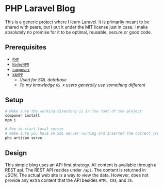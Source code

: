 # PHP Laravel Blog
This is a generic project where I learn Laravel.
It is primarily meant to be shared with peers, but I put it under the MIT license just in case.
I make absolutely no promise for it to be optimal, reusable, secure or good code.

## Prerequisites
- [`PHP`](https://www.php.net/downloads)
- [`Node`/`NPM`](https://nodejs.org/en/download/)
- [`composer`](https://getcomposer.org/download/)
- [`XAMPP`](https://getcomposer.org/download/)
    - *Used for SQL database*
    - *To my knowledge `OS X` users generally use something different*

## Setup
```bash
# Make sure the working directory is in the root of the project
composer install
npm i

# Run to start local server
# make sure you have an SQL server running and inserted the correct credentials in .env:
php artisan serve
```

## Design
This simple blog uses an API first strategy.
All content is available through a REST api.
The REST API resides under `/api`.
The content is returned in JSON.
The actual web site is a way to view the data.
However, does not provide any extra content that the API besides `HTML`, `CSS`, and `JS`.
